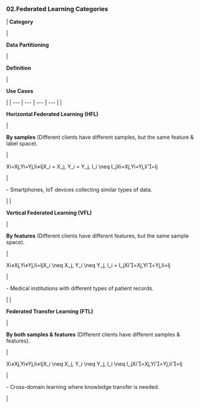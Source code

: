 ### **02.Federated Learning Categories**

| 
**Category**

 | 

**Data Partitioning**

 | 

**Definition**

 | 

**Use Cases**

 |
| --- | --- | --- | --- |
| 

**Horizontal Federated Learning (HFL)**

 | 

**By samples** (Different clients have different samples, but the same feature & label space).

 | 

Xi=Xj,Yi=Yj,Ii≠IjX_i = X_j, Y_i = Y_j, I_i \neq I_jXi​=Xj​,Yi​=Yj​,Ii​=Ij​

 | 

\- Smartphones, IoT devices collecting similar types of data.

 |
| 

**Vertical Federated Learning (VFL)**

 | 

**By features** (Different clients have different features, but the same sample space).

 | 

Xi≠Xj,Yi≠Yj,Ii=IjX_i \neq X_j, Y_i \neq Y_j, I_i = I_jXi​=Xj​,Yi​=Yj​,Ii​=Ij​

 | 

\- Medical institutions with different types of patient records.

 |
| 

**Federated Transfer Learning (FTL)**

 | 

**By both samples & features** (Different clients have different samples & features).

 | 

Xi≠Xj,Yi≠Yj,Ii≠IjX_i \neq X_j, Y_i \neq Y_j, I_i \neq I_jXi​=Xj​,Yi​=Yj​,Ii​=Ij​

 | 

\- Cross-domain learning where knowledge transfer is needed.

 |
